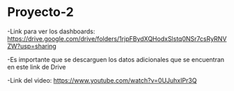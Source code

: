 # Proyecto-2

-Link para ver los dashboards: https://drive.google.com/drive/folders/1rjpFBydXQHodxSlstq0NSr7csRyRNVZW?usp=sharing

-Es importante que se descarguen los datos adicionales que se encuentran en este link de Drive

-Link del video: https://www.youtube.com/watch?v=0UJuhxIPr3Q
